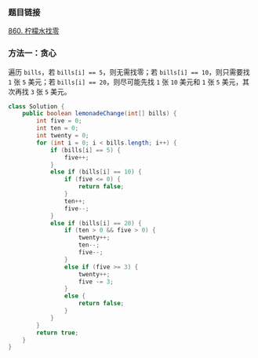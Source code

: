 ### 题目链接
[860. 柠檬水找零](https://leetcode.cn/problems/lemonade-change)

### 方法一：贪心
遍历 `bills`，若 `bills[i] == 5`，则无需找零；若 `bills[i] == 10`，则只需要找 `1` 张 `5` 美元；若 `bills[i] == 20`，则尽可能先找 `1` 张 `10` 美元和 `1` 张 `5` 美元，其次再找 `3` 张 `5` 美元。

```Java
class Solution {
    public boolean lemonadeChange(int[] bills) {
        int five = 0;
        int ten = 0;
        int twenty = 0;
        for (int i = 0; i < bills.length; i++) {
            if (bills[i] == 5) {
                five++;
            }
            else if (bills[i] == 10) {
                if (five <= 0) {
                    return false;
                }
                ten++;
                five--;
            }
            else if (bills[i] == 20) {
                if (ten > 0 && five > 0) {
                    twenty++;
                    ten--;
                    five--;
                }
                else if (five >= 3) {
                    twenty++;
                    five -= 3;
                }
                else {
                    return false;
                }
            }
        }
        return true;
    }
}
```